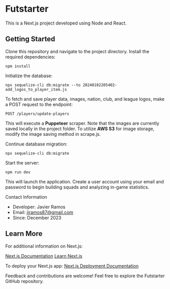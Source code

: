# Futstarter
This is a Next.js project developed using Node and React.

## Getting Started
Clone this repository and navigate to the project directory. Install the required dependencies:


    npm install

Initialize the database:

    npx sequelize-cli db:migrate --to 20240102205402-add_logos_to_player_item.js


To fetch and save player data, images, nation, club, and league logos, make a POST request to the endpoint:

    POST /players/update-players

This will execute a **Puppeteer** scraper. Note that the images are currently saved locally in the project folder. To utilize **AWS S3** for image storage, modify the image saving method in scrape.js.

Continue database migration:

    npx sequelize-cli db:migrate


Start the server:

    npm run dev


This will launch the application. Create a user account using your email and password to begin building squads and analyzing in-game statistics.

Contact Information
* Developer: Javier Ramos
* Email: [jiramos87@gmail.com](jiramos87@gmail.com)
* Since: December 2023

## Learn More

For additional information on Next.js:

[Next.js Documentation](https://nextjs.org/docs)
[Learn Next.js](https://nextjs.org/learn)

To deploy your Next.js app:
[Next.js Deployment Documentation](https://nextjs.org/docs/pages/building-your-application/deploying)

Feedback and contributions are welcome! Feel free to explore the Futstarter GitHub repository.

